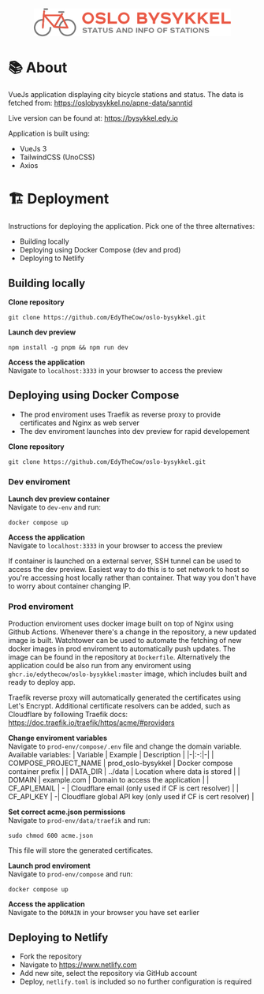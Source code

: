 <br />
<p align="center">
  <img width="400" src="https://raw.githubusercontent.com/BeefBytes/Assets/master/Other/oslo_bysykkel.svg">
</p>

# 📚 About
VueJs application displaying city bicycle stations and status. The data is fetched from: https://oslobysykkel.no/apne-data/sanntid

Live version can be found at: https://bysykkel.edy.io

Application is built using:
- VueJs 3
- TailwindCSS (UnoCSS)
- Axios


# 🏗️ Deployment
Instructions for deploying the application. Pick one of the three alternatives:

- Building locally
- Deploying using Docker Compose (dev and prod)
- Deploying to Netlify

## Building locally
<b>Clone repository</b><br />
```
git clone https://github.com/EdyTheCow/oslo-bysykkel.git
```
<b>Launch dev preview</b><br />
```
npm install -g pnpm && npm run dev
```
<b>Access the application</b><br />
Navigate to `localhost:3333` in your browser to access the preview

## Deploying using Docker Compose
- The prod enviroment uses Traefik as reverse proxy to provide certificates and Nginx as web server
- The dev enviroment launches into dev preview for rapid developement

<b>Clone repository</b><br />
```
git clone https://github.com/EdyTheCow/oslo-bysykkel.git
```

### Dev enviroment
<b>Launch dev preview container</b><br />
Navigate to `dev-env` and run:
```
docker compose up
```
<b>Access the application</b><br />
Navigate to `localhost:3333` in your browser to access the preview

If container is launched on a external server, SSH tunnel can be used to access the dev preview. Easiest way to do this is to set network to host so you're accessing host locally rather than container. That way you don't have to worry about container changing IP.

### Prod enviroment
Production enviroment uses docker image built on top of Nginx using Github Actions. Whenever there's a change in the repository, a new updated image is built. Watchtower can be used to automate the fetching of new docker images in prod enviroment to automatically push updates. The image can be found in the repository at `Dockerfile`. Alternatively the application could be also run from any enviroment using `ghcr.io/edythecow/oslo-bysykkel:master` image, which includes built and ready to deploy app.

Traefik reverse proxy will automatically generated the certificates using Let's Encrypt. Additional certificate resolvers can be added, such as Cloudflare by following Traefik docs: https://doc.traefik.io/traefik/https/acme/#providers

<b>Change enviroment variables</b><br />
Navigate to `prod-env/compose/.env` file and change the domain variable. Available variables:
| Variable | Example | Description |
|-|:-:|-|
| COMPOSE_PROJECT_NAME | prod_oslo-bysykkel | Docker compose container prefix |
| DATA_DIR | ../data | Location where data is stored |
| DOMAIN | example.com | Domain to access the application |
| CF_API_EMAIL | - | Cloudflare email (only used if CF is cert resolver) |
| CF_API_KEY | -| Cloudflare global API key (only used if CF is cert resolver) |

<b>Set correct acme.json permissions</b><br />
Navigate to `prod-env/data/traefik` and run:
```
sudo chmod 600 acme.json
```
This file will store the generated certificates.

<b>Launch prod enviroment</b><br />
Navigate to `prod-env/compose` and run:
```
docker compose up
```

<b>Access the application</b><br />
Navigate to the `DOMAIN` in your browser you have set earlier

## Deploying to Netlify
- Fork the repository
- Navigate to https://www.netlify.com
- Add new site, select the repository via GitHub account
- Deploy, `netlify.toml` is included so no further configuration is required

